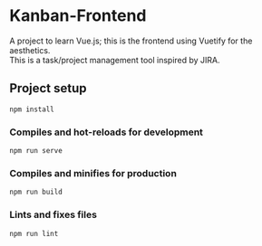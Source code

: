 # Kanban-Frontend
A project to learn Vue.js; this is the frontend using Vuetify for the aesthetics. \
This is a task/project management tool inspired by JIRA.

## Project setup
```
npm install
```

### Compiles and hot-reloads for development
```
npm run serve
```

### Compiles and minifies for production
```
npm run build
```

### Lints and fixes files
```
npm run lint
```
